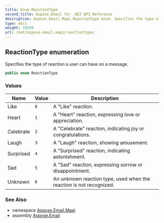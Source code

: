 ```yaml
---
title: Enum ReactionType
second_title: Aspose.Email for .NET API Reference
description: Aspose.Email.Mapi.ReactionType enum. Specifies the type of reaction a user can have on a message
type: docs
weight: 19250
url: /net/aspose.email.mapi/reactiontype/
---
```

## ReactionType enumeration

Specifies the type of reaction a user can have on a message.

```csharp
public enum ReactionType
```

### Values

| Name | Value | Description |
| --- | --- | --- |
| Like | `0` | A "Like" reaction. |
| Heart | `1` | A "Heart" reaction, expressing love or appreciation. |
| Celebrate | `2` | A "Celebrate" reaction, indicating joy or congratulations. |
| Laugh | `3` | A "Laugh" reaction, showing amusement. |
| Surprised | `4` | A "Surprised" reaction, indicating astonishment. |
| Sad | `5` | A "Sad" reaction, expressing sorrow or disappointment. |
| Unknown | `6` | An unknown reaction type, used when the reaction is not recognized. |

### See Also

* namespace [Aspose.Email.Mapi](../../aspose.email.mapi/)
* assembly [Aspose.Email](../../)


